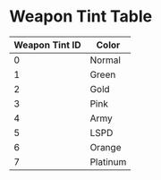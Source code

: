 # Weapon Tint Table

| Weapon Tint ID | Color    |
| -------------- | -------- |
| 0              | Normal   |
| 1              | Green    |
| 2              | Gold     |
| 3              | Pink     |
| 4              | Army     |
| 5              | LSPD     |
| 6              | Orange   |
| 7              | Platinum |
